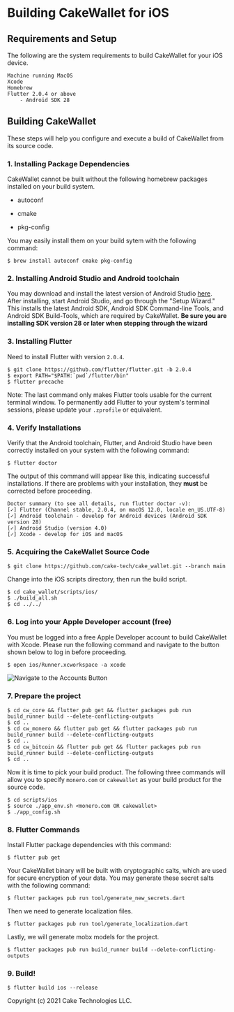 # Building CakeWallet for iOS

## Requirements and Setup

The following are the system requirements to build CakeWallet for your iOS device.

```
Machine running MacOS
Xcode
Homebrew
Flutter 2.0.4 or above
	- Android SDK 28
```

## Building CakeWallet

These steps will help you configure and execute a build of CakeWallet from its source code.

### 1. Installing Package Dependencies

CakeWallet cannot be built without the following homebrew packages installed on your build system.

- autoconf

- cmake

- pkg-config


You may easily install them on your build sytem with the following command:

`$ brew install autoconf cmake pkg-config`

### 2. Installing Android Studio and Android toolchain

You may download and install the latest version of Android Studio [here](https://developer.android.com/studio#downloads). After installing, start Android Studio, and go through the "Setup Wizard." This installs the latest Android SDK, Android SDK Command-line Tools, and Android SDK Build-Tools, which are required by CakeWallet. **Be sure you are installing SDK version 28 or later when stepping through the wizard**

### 3. Installing Flutter

Need to install Flutter with version `2.0.4`.

```
$ git clone https://github.com/flutter/flutter.git -b 2.0.4
$ export PATH="$PATH:`pwd`/flutter/bin"
$ flutter precache
```

Note: The last command only makes Flutter tools usable for the current terminal window. To permanently add Flutter to your system's terminal sessions, please update your `.zprofile` or equivalent.

### 4. Verify Installations

Verify that the Android toolchain, Flutter, and Android Studio have been correctly installed on your system with the following command:

`$ flutter doctor`

The output of this command will appear like this, indicating successful installations. If there are problems with your installation, they **must** be corrected before proceeding.
```
Doctor summary (to see all details, run flutter doctor -v):
[✓] Flutter (Channel stable, 2.0.4, on macOS 12.0, locale en_US.UTF-8)
[✓] Android toolchain - develop for Android devices (Android SDK version 28)
[✓] Android Studio (version 4.0)
[✓] Xcode - develop for iOS and macOS
```

### 5. Acquiring the CakeWallet Source Code

`$ git clone https://github.com/cake-tech/cake_wallet.git --branch main`

Change into the iOS scripts directory, then run the build script.

```
$ cd cake_wallet/scripts/ios/
$ ./build_all.sh
$ cd ../../
```

### 6. Log into your Apple Developer account (free)

You must be logged into a free Apple Developer account to build CakeWallet with Xcode. Please run the following command and navigate to the button shown below to log in before proceeding.

`$ open ios/Runner.xcworkspace -a xcode`

![Navigate to the Accounts Button](howto-add-account-xcode.png)

### 7. Prepare the project

```
$ cd cw_core && flutter pub get && flutter packages pub run build_runner build --delete-conflicting-outputs
$ cd ..
$ cd cw_monero && flutter pub get && flutter packages pub run build_runner build --delete-conflicting-outputs
$ cd ..
$ cd cw_bitcoin && flutter pub get && flutter packages pub run build_runner build --delete-conflicting-outputs
$ cd ..
```

Now it is time to pick your build product. The following three commands will allow you to specify `monero.com` or `cakewallet` as your build product for the source code.

```
$ cd scripts/ios
$ source ./app_env.sh <monero.com OR cakewallet>
$ ./app_config.sh
```

### 8. Flutter Commands

Install Flutter package dependencies with this command:

`$ flutter pub get`

Your CakeWallet binary will be built with cryptographic salts, which are used for secure encryption of your data. You may generate these secret salts with the following command:

`$ flutter packages pub run tool/generate_new_secrets.dart`

Then we need to generate localization files.

`$ flutter packages pub run tool/generate_localization.dart`

Lastly, we will generate mobx models for the project.

`$ flutter packages pub run build_runner build --delete-conflicting-outputs`

### 9. Build!

`$ flutter build ios --release`

Copyright (c) 2021 Cake Technologies LLC.
